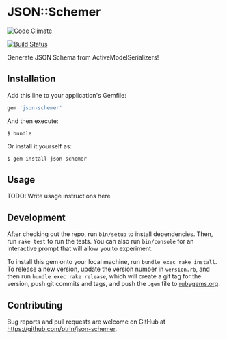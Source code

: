 # JSON::Schemer

[![Code Climate](https://lima.codeclimate.com/github/ptrln/json-schemer/badges/gpa.svg)](https://lima.codeclimate.com/github/ptrln/json-schemer)

[![Build Status](https://travis-ci.org/ptrln/json-schemer.svg?branch=master)](https://travis-ci.org/ptrln/json-schemer)

Generate JSON Schema from ActiveModelSerializers!

## Installation

Add this line to your application's Gemfile:

```ruby
gem 'json-schemer'
```

And then execute:

    $ bundle

Or install it yourself as:

    $ gem install json-schemer

## Usage

TODO: Write usage instructions here

## Development

After checking out the repo, run `bin/setup` to install dependencies. Then, run `rake test` to run the tests. You can also run `bin/console` for an interactive prompt that will allow you to experiment.

To install this gem onto your local machine, run `bundle exec rake install`. To release a new version, update the version number in `version.rb`, and then run `bundle exec rake release`, which will create a git tag for the version, push git commits and tags, and push the `.gem` file to [rubygems.org](https://rubygems.org).

## Contributing

Bug reports and pull requests are welcome on GitHub at https://github.com/ptrln/json-schemer.

